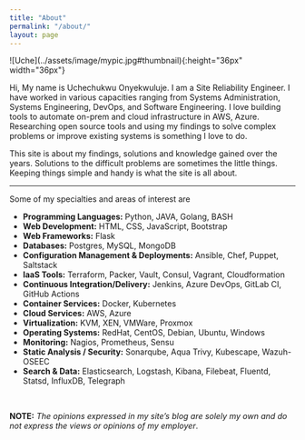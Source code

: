 ```yaml
---
title: "About"
permalink: "/about/"
layout: page
---
```


<div class="aboutmeformat">
  <div>
   <div class="custom" markdown="1">
   ![Uche](../assets/image/mypic.jpg#thumbnail){:height="36px" width="36px"}
   </div>

   <p class="aboutmeparagraphsetting">
   Hi, My name is Uchechukwu Onyekwuluje. I am a Site Reliability Engineer. I have worked in various capacities ranging from Systems Administration, Systems Engineering, DevOps, and Software Engineering. I love building tools to automate on-prem and cloud infrastructure in AWS, Azure. Researching open source tools and using my findings to solve complex problems or improve existing systems is something I love to do.
   </p>

   <p class="aboutmeparagraphsetting">
   This site is about my findings, solutions and knowledge gained over the years. Solutions to the difficult problems are sometimes the little things. Keeping things simple and handy is what the site is all about.
   </p>
  </div>
  <hr>

  <div class="container">
    <div class="row">
      <div class="col-sm">
        Some of my specialties and areas of interest are
      </div>
    </div>

   <div class="row">
      <div class="col-sm">
        <ul class="fa-ul">
           <li><span class="fa-li"><i class="fas fa-check-square"></i></span><b>Programming Languages:</b> Python, JAVA, Golang, BASH</li>
           <li><span class="fa-li"><i class="fas fa-check-square"></i></span><b>Web Development:</b> HTML, CSS, JavaScript, Bootstrap</li>
           <li><span class="fa-li"><i class="fas fa-check-square"></i></span><b>Web Frameworks:</b> Flask</li>
           <li><span class="fa-li"><i class="fas fa-check-square"></i></span><b>Databases:</b> Postgres, MySQL, MongoDB</li>
           <li><span class="fa-li"><i class="fas fa-check-square"></i></span><b>Configuration Management & Deployments:</b> Ansible, Chef, Puppet, Saltstack</li>
           <li><span class="fa-li"><i class="fas fa-check-square"></i></span><b>IaaS Tools:</b> Terraform, Packer, Vault, Consul, Vagrant, Cloudformation</li>
           <li><span class="fa-li"><i class="fas fa-check-square"></i></span><b>Continuous Integration/Delivery:</b> Jenkins, Azure DevOps, GitLab CI, GitHub Actions</li>
           <li><span class="fa-li"><i class="fas fa-check-square"></i></span><b>Container Services:</b> Docker, Kubernetes</li>
           <li><span class="fa-li"><i class="fas fa-check-square"></i></span><b>Cloud Services:</b> AWS, Azure</li>
           <li><span class="fa-li"><i class="fas fa-check-square"></i></span><b>Virtualization:</b> KVM, XEN, VMWare, Proxmox</li>
           <li><span class="fa-li"><i class="fas fa-check-square"></i></span><b>Operating Systems:</b> RedHat, CentOS, Debian, Ubuntu, Windows</li>
           <li><span class="fa-li"><i class="fas fa-check-square"></i></span><b>Monitoring:</b> Nagios, Prometheus, Sensu</li>
           <li><span class="fa-li"><i class="fas fa-check-square"></i></span><b>Static Analysis / Security:</b> Sonarqube, Aqua Trivy, Kubescape, Wazuh-OSEEC</li>
           <li><span class="fa-li"><i class="fas fa-check-square"></i></span><b>Search & Data:</b> Elasticsearch, Logstash, Kibana, Filebeat, Fluentd, Statsd, InfluxDB, Telegraph</li>
        </ul>
      </div>
    </div>
  </div>  
  <br>

  <p>
    <b>NOTE:</b> <i>The opinions expressed in my site’s blog are solely my own and do not express the views or opinions of my employer</i>.
  </p>
</div>
